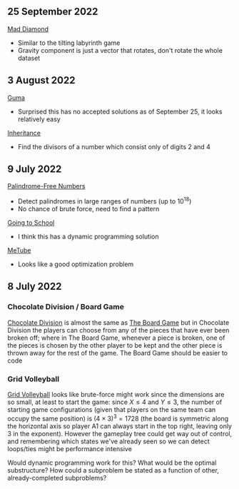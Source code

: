 ## 25 September 2022

[Mad Diamond](https://open.kattis.com/problems/maddiamond)
- Similar to the tilting labyrinth game
- Gravity component is just a vector that rotates, don't rotate the whole dataset


## 3 August 2022

[Guma](https://open.kattis.com/problems/guma)
- Surprised this has no accepted solutions as of September 25, it looks relatively easy

[Inheritance](https://open.kattis.com/problems/inheritance)
- Find the divisors of a number which consist only of digits 2 and 4


## 9 July 2022

[Palindrome-Free Numbers](https://open.kattis.com/problems/palindromefree)
- Detect palindromes in large ranges of numbers (up to $10^{18}$)
- No chance of brute force, need to find a pattern

[Going to School](https://open.kattis.com/problems/skolvagen)
- I think this has a dynamic programming solution

[MeTube](https://open.kattis.com/problems/dutub)
- Looks like a good optimization problem


## 8 July 2022

### Chocolate Division / Board Game
[Chocolate Division](https://open.kattis.com/problems/chocolatedivision) is almost the same as [The Board Game](https://open.kattis.com/problems/bradspelet) but in Chocolate Division the players can choose from any of the pieces that have ever been broken off; where in The Board Game, whenever a piece is broken, one of the pieces is chosen by the other player to be kept and the other piece is thrown away for the rest of the game.  The Board Game should be easier to code

### Grid Volleyball

[Grid Volleyball](https://open.kattis.com/problems/gridvolleyboll) looks like brute-force might work since the dimensions are so small, at least to start the game: since $X \le 4$ and $Y \le 3$, the number of starting game configurations (given that players on the same team can occupy the same position) is $(4 \times 3)^{3} = 1728$ (the board is symmetric along the horizontal axis so player A1 can always start in the top right, leaving only $3$ in the exponent).  However the gameplay tree could get way out of control, and remembering which states we've already seen so we can detect loops/ties might be performance intensive

Would dynamic programming work for this? What would be the optimal substructure?  How could a subproblem be stated as a function of other, already-completed subproblems?

